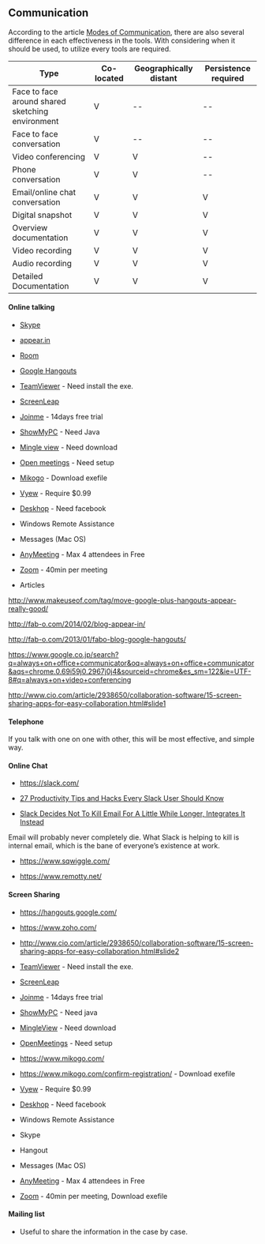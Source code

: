 ## Communication

According to the article [Modes of Communication](http://www.agilemodeling.com/essays/communication.htm), there are also several difference in each effectiveness in the tools.  With considering when it should be used, to utilize every tools are required.


|Type | Co-located | Geographically distant|Persistence required|
| -- | -- | -- | -- |
| Face to face around shared sketching environment | V | -- | -- |
| Face to face conversation | V | -- | -- |
| Video conferencing | V | V | -- |
| Phone conversation | V | V | -- |
| Email/online chat conversation | V | V | V |
| Digital snapshot | V | V | V |
| Overview documentation | V | V | V |
| Video recording | V | V | V |
| Audio recording | V | V | V |
| Detailed Documentation | V | V | V |




#### Online talking

- [Skype](http://www.skype.com/en/)

- [appear.in](https://appear.in/)

- [Room](https://room.co/#/)

- [Google Hangouts](https://hangouts.google.com/)

- [TeamViewer](https://www.teamviewer.com/ja/index.aspx) - Need install the exe.

- [ScreenLeap](http://www.screenleap.com/)

- [Joinme](https://join.me/) - 14days free trial

- [ShowMyPC](http://showmypc.com/) - Need Java

- [Mingle view](http://www.mingleview.com/) - Need download

- [Open meetings](http://openmeetings.apache.org/) - Need setup

- [Mikogo](https://www.mikogo.com/) - Download exefile

- [Vyew](http://vyew.com/s/) - Require $0.99

- [Deskhop](http://deskhopapp.com/) - Need facebook

- Windows Remote Assistance

- Messages (Mac OS)

- [AnyMeeting](http://www.anymeeting.com/) - Max 4 attendees in Free

- [Zoom](https://zoom.us/pricing) - 40min per meeting

- Articles

http://www.makeuseof.com/tag/move-google-plus-hangouts-appear-really-good/

http://fab-o.com/2014/02/blog-appear-in/

http://fab-o.com/2013/01/fabo-blog-google-hangouts/

https://www.google.co.jp/search?q=always+on+office+communicator&oq=always+on+office+communicator&aqs=chrome.0.69i59j0.2967j0j4&sourceid=chrome&es_sm=122&ie=UTF-8#q=always+on+video+conferencing

http://www.cio.com/article/2938650/collaboration-software/15-screen-sharing-apps-for-easy-collaboration.html#slide1


#### Telephone

If you talk with one on one with other, this will be most effective, and simple way.


#### Online Chat

- https://slack.com/

- [27 Productivity Tips and Hacks Every Slack User Should Know](https://premium.wpmudev.org/blog/slack-tips/)

- [Slack Decides Not To Kill Email For A Little While Longer, Integrates It Instead](http://techcrunch.com/2015/08/14/slack-decides-not-to-kill-email-for-a-little-while-longer-integrates-it-instead/)

Email will probably never completely die. What Slack is helping to kill is internal email, which is the bane of everyone’s existence at work.


- https://www.sqwiggle.com/

- https://www.remotty.net/



#### Screen Sharing

- https://hangouts.google.com/
- https://www.zoho.com/
- http://www.cio.com/article/2938650/collaboration-software/15-screen-sharing-apps-for-easy-collaboration.html#slide2




- [TeamViewer](https://www.teamviewer.com/ja/index.aspx) - Need install the exe.

- [ScreenLeap](http://www.screenleap.com/)

- [Joinme](https://join.me/) - 14days free trial

- [ShowMyPC](http://showmypc.com/) - Need java

- [MingleView](http://www.mingleview.com/) - Need download

- [OpenMeetings](http://openmeetings.apache.org/) - Need setup


- https://www.mikogo.com/
- https://www.mikogo.com/confirm-registration/ - Download exefile


- [Vyew](http://vyew.com/s/) - Require $0.99


- [Deskhop](http://deskhopapp.com/) - Need facebook

- Windows Remote Assistance
- Skype
- Hangout
- Messages (Mac OS)


- [AnyMeeting](http://www.anymeeting.com/) - Max 4 attendees in Free


- [Zoom](https://zoom.us/pricing) - 40min per meeting, Download exefile



#### Mailing list

- Useful to share the information in the case by case.

